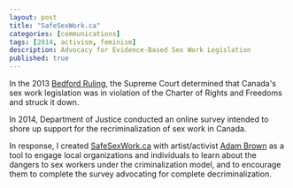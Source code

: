 ```yaml
---
layout: post
title: "SafeSexWork.ca"
categories: [communications]
tags: [2014, activism, feminism]
description: Advocacy for Evidence-Based Sex Work Legislation
published: true
---
```


In the 2013 [Bedford Ruling](http://www.cbc.ca/news/politics/supreme-court-strikes-down-canada-s-prostitution-laws-1.2471572), the Supreme Court determined that Canada's sex work legislation was in violation of the Charter of Rights and Freedoms and struck it down.

In 2014, Department of Justice conducted an online survey intended to shore up support for the recriminalization of sex work in Canada.

In response, I created [SafeSexWork.ca](http://safesexwork.ca) with artist/activist [Adam Brown](http://madanworb.com) as a tool to engage local organizations and individuals to learn about the dangers to sex workers under the criminalization model, and to encourage them to complete the survey advocating for complete decriminalization.
